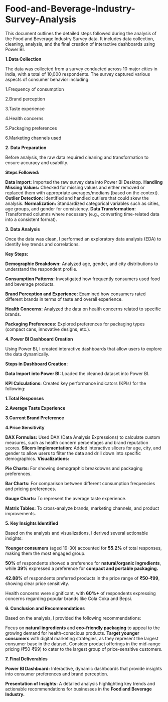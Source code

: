 # Food-and-Beverage-Industry-Survey-Analysis
This document outlines the detailed steps followed during the analysis of the Food and Beverage Industry Survey data. It includes data collection, cleaning, analysis, and the final creation of interactive dashboards using Power BI.

**1.Data Collection**

The data was collected from a survey conducted across 10 major cities in India, with a total of 10,000 respondents. The survey captured various aspects of consumer behavior including:

1.Frequency of consumption

2.Brand perception

3.Taste experience

4.Health concerns

5.Packaging preferences

6.Marketing channels used

**2. Data Preparation**

Before analysis, the raw data required cleaning and transformation to ensure accuracy and usability.

**Steps Followed:**

**Data Import:** Imported the raw survey data into Power BI Desktop.
**Handling Missing Values:** Checked for missing values and either removed or replaced them with appropriate averages/medians (based on the context).
**Outlier Detection:** Identified and handled outliers that could skew the analysis.
**Normalization:** Standardized categorical variables such as cities, age groups, and gender for consistency.
**Data Transformation:** Transformed columns where necessary (e.g., converting time-related data into a consistent format).

**3. Data Analysis**

Once the data was clean, I performed an exploratory data analysis (EDA) to identify key trends and correlations.

**Key Steps:**

**Demographic Breakdown:** Analyzed age, gender, and city distributions to understand the respondent profile.

**Consumption Patterns:** Investigated how frequently consumers used food and beverage products.

**Brand Perception and Experience:** Examined how consumers rated different brands in terms of taste and overall experience.

**Health Concerns:** Analyzed the data on health concerns related to specific brands.

**Packaging Preferences:** Explored preferences for packaging types (compact cans, innovative designs, etc.).

**4. Power BI Dashboard Creation**

Using Power BI, I created interactive dashboards that allow users to explore the data dynamically.

**Steps in Dashboard Creation:**

**Data Import into Power BI:** Loaded the cleaned dataset into Power BI.

**KPI Calculations:** Created key performance indicators (KPIs) for the following:

**1.Total Responses**

**2.Average Taste Experience**

**3.Current Brand Preference**

**4.Price Sensitivity**

**DAX Formulas:** Used DAX (Data Analysis Expressions) to calculate custom measures, such as health concern percentages and brand reputation scores.
**Slicers Implementation:** Added interactive slicers for age, city, and gender to allow users to filter the data and drill down into specific demographics.
**Visualizations:**

**Pie Charts:** For showing demographic breakdowns and packaging preferences.

**Bar Charts:** For comparison between different consumption frequencies and pricing preferences.

**Gauge Charts:** To represent the average taste experience.

**Matrix Tables:** To cross-analyze brands, marketing channels, and product improvements.

**5. Key Insights Identified**

Based on the analysis and visualizations, I derived several actionable insights:

**Younger consumers** (aged 19-30) accounted for **55.2%** of total responses, making them the most engaged group.

**50%** of respondents showed a preference for **natural/organic ingredients**, while **39%** expressed a preference for **compact and portable packaging.**

**42.88%** of respondents preferred products in the price range of **₹50-₹99**, showing clear price sensitivity.

Health concerns were significant, with **60%+** of respondents expressing concerns regarding popular brands like Cola Coka and Bepsi.

**6. Conclusion and Recommendations**

Based on the analysis, I provided the following recommendations:

Focus on **natural ingredients** and **eco-friendly packaging** to appeal to the growing demand for health-conscious products.
**Target younger consumers** with digital marketing strategies, as they represent the largest consumer base in the dataset.
Consider product offerings in the mid-range pricing (₹50-₹99) to cater to the largest group of price-sensitive customers.

**7. Final Deliverables**

**Power BI Dashboard:** Interactive, dynamic dashboards that provide insights into consumer preferences and brand perception.

**Presentation of Insights:** A detailed analysis highlighting key trends and actionable recommendations for businesses in the **Food and Beverage Industry.**










